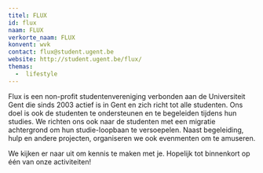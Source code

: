 ```yaml
---
titel: FLUX
id: flux
naam: FLUX
verkorte_naam: FLUX
konvent: wvk
contact: flux@student.ugent.be
website: http://student.ugent.be/flux/
themas:
  -  lifestyle
---
```


Flux is een non-profit studentenvereniging verbonden aan de Universiteit Gent die sinds 2003 actief is in Gent en zich richt tot alle studenten. Ons doel is ook de studenten te ondersteunen en te begeleiden tijdens hun studies. We richten ons ook naar de studenten met een migratie achtergrond om hun studie-loopbaan te versoepelen. Naast begeleiding, hulp en andere projecten, organiseren we ook evenmenten om te amuseren.

We kijken er naar uit om kennis te maken met je. Hopelijk tot binnenkort op één van onze activiteiten!
